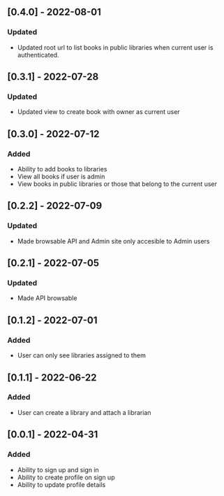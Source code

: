 ## [0.4.0] - 2022-08-01
### Updated
- Updated root url to list books in public libraries when current user is authenticated.

## [0.3.1] - 2022-07-28
### Updated
- Updated view to create book with owner as current user


## [0.3.0] - 2022-07-12
### Added
- Ability to add books to libraries
- View all books if user is admin
- View books in public libraries or those that belong to the current user

## [0.2.2] - 2022-07-09
### Updated
- Made browsable API and Admin site only accesible to Admin users

## [0.2.1] - 2022-07-05
### Updated
- Made API browsable

## [0.1.2] - 2022-07-01
### Added
- User can only see libraries assigned to them

## [0.1.1] - 2022-06-22
### Added
- User can create a library and attach a librarian

## [0.0.1] - 2022-04-31
### Added
- Ability to sign up and sign in
- Ability to create profile on sign up
- Ability to update profile details